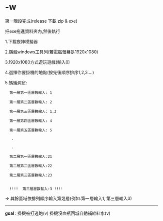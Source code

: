 # -w
第一階段完成(release 下載 zip & exe)

把exe拖進資料夾內,然後執行


1.下載夜神模擬器

2.隱藏windows工具列(若電腦螢幕是1920x1080)

3.1920x1080方式遊玩遊戲(輸入0)

4.選擇你要掛機的地點(按先後順序排序1,2,3....)

5.螞蟻洞窟: 

      第一層第一區層數輸入: 1

      第一層第二區層數輸入: 2

      第一層第三區層數輸入: 1.3 

      第一層第四區層數輸入: 4

      第一層第五區層數輸入: 5

	   .

	   .

	  第二層第一區層數輸入:21

	  第二層第二區層數輸入:22

	  第二層第三區層數輸入:23


      !!!!  第三層層數輸入:3 !!!!


  => 其餘區域依排列順序輸入第幾層(例如:第一層輸入1, 第三層輸入3)

------------------------------------------

<b> goal </b>: 
掛機被打逃跑(v)
掛機沒血瓶回城自動補給紅水(v)         

